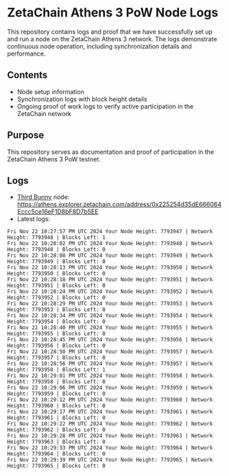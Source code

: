 # ZetaChain Athens 3 PoW Node Logs
This repository contains logs and proof that we have successfully set up and run a node on the ZetaChain Athens 3 network. The logs demonstrate continuous node operation, including synchronization details and performance.

## Contents
- Node setup information
- Synchronization logs with block height details
- Ongoing proof of work logs to verify active participation in the ZetaChain network

## Purpose
This repository serves as documentation and proof of participation in the ZetaChain Athens 3 PoW testnet.

## Logs

- [Third Bunny](https://thirdbunny.xyz/) node: https://athens.explorer.zetachain.com/address/0x225254d35dE666064Eccc5ce16eF1D8bF8D7b5EE
- Latest logs:
```
Fri Nov 22 10:27:57 PM UTC 2024 Your Node Height: 7793947 | Network Height: 7793948 | Blocks Left: 1
Fri Nov 22 10:28:02 PM UTC 2024 Your Node Height: 7793948 | Network Height: 7793948 | Blocks Left: 0
Fri Nov 22 10:28:08 PM UTC 2024 Your Node Height: 7793949 | Network Height: 7793949 | Blocks Left: 0
Fri Nov 22 10:28:13 PM UTC 2024 Your Node Height: 7793950 | Network Height: 7793950 | Blocks Left: 0
Fri Nov 22 10:28:18 PM UTC 2024 Your Node Height: 7793951 | Network Height: 7793951 | Blocks Left: 0
Fri Nov 22 10:28:24 PM UTC 2024 Your Node Height: 7793952 | Network Height: 7793952 | Blocks Left: 0
Fri Nov 22 10:28:29 PM UTC 2024 Your Node Height: 7793953 | Network Height: 7793953 | Blocks Left: 0
Fri Nov 22 10:28:34 PM UTC 2024 Your Node Height: 7793954 | Network Height: 7793954 | Blocks Left: 0
Fri Nov 22 10:28:40 PM UTC 2024 Your Node Height: 7793955 | Network Height: 7793955 | Blocks Left: 0
Fri Nov 22 10:28:45 PM UTC 2024 Your Node Height: 7793956 | Network Height: 7793956 | Blocks Left: 0
Fri Nov 22 10:28:50 PM UTC 2024 Your Node Height: 7793957 | Network Height: 7793957 | Blocks Left: 0
Fri Nov 22 10:28:56 PM UTC 2024 Your Node Height: 7793957 | Network Height: 7793958 | Blocks Left: 1
Fri Nov 22 10:29:01 PM UTC 2024 Your Node Height: 7793958 | Network Height: 7793958 | Blocks Left: 0
Fri Nov 22 10:29:06 PM UTC 2024 Your Node Height: 7793959 | Network Height: 7793959 | Blocks Left: 0
Fri Nov 22 10:29:12 PM UTC 2024 Your Node Height: 7793960 | Network Height: 7793960 | Blocks Left: 0
Fri Nov 22 10:29:17 PM UTC 2024 Your Node Height: 7793961 | Network Height: 7793961 | Blocks Left: 0
Fri Nov 22 10:29:22 PM UTC 2024 Your Node Height: 7793962 | Network Height: 7793962 | Blocks Left: 0
Fri Nov 22 10:29:28 PM UTC 2024 Your Node Height: 7793963 | Network Height: 7793963 | Blocks Left: 0
Fri Nov 22 10:29:33 PM UTC 2024 Your Node Height: 7793964 | Network Height: 7793964 | Blocks Left: 0
Fri Nov 22 10:29:39 PM UTC 2024 Your Node Height: 7793965 | Network Height: 7793965 | Blocks Left: 0
```

